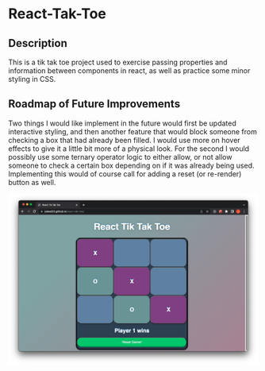 # React-Tak-Toe

## Description
This is a tik tak toe project used to exercise passing properties and information between components in react, as well as practice some minor styling in CSS.

## Roadmap of Future Improvements
Two things I would like implement in the future would first be updated interactive styling, and then another feature that would block someone from checking a box that had already been filled. I would use more on hover effects to give it a little bit more of a physical look. For the second I would possibly use some ternary operator logic to either allow, or not allow someone to check a certain box depending on if it was already being used. Implementing this would of course call for adding a reset (or re-render) button as well.

![running application](/img/tiktaktoe_screencap.png)
